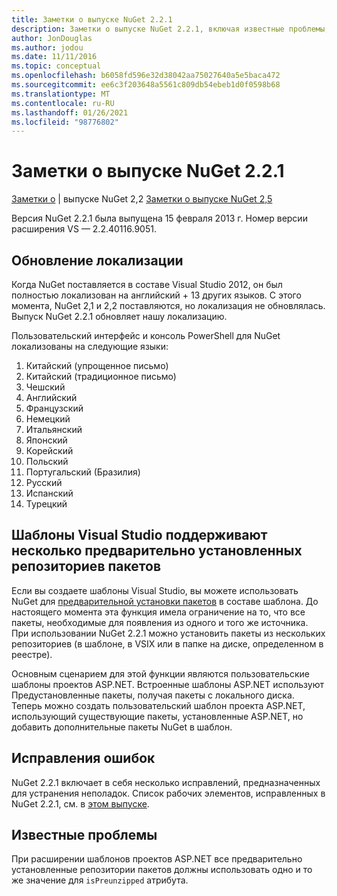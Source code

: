 ```yaml
---
title: Заметки о выпуске NuGet 2.2.1
description: Заметки о выпуске NuGet 2.2.1, включая известные проблемы, исправления ошибок, добавленные функции и DCR.
author: JonDouglas
ms.author: jodou
ms.date: 11/11/2016
ms.topic: conceptual
ms.openlocfilehash: b6058fd596e32d38042aa75027640a5e5baca472
ms.sourcegitcommit: ee6c3f203648a5561c809db54ebeb1d0f0598b68
ms.translationtype: MT
ms.contentlocale: ru-RU
ms.lasthandoff: 01/26/2021
ms.locfileid: "98776802"
---
```

# <a name="nuget-221-release-notes"></a>Заметки о выпуске NuGet 2.2.1

[Заметки о](../release-notes/nuget-2.2.md)  |  выпуске NuGet 2,2 [Заметки о выпуске NuGet 2,5](../release-notes/nuget-2.5.md)

Версия NuGet 2.2.1 была выпущена 15 февраля 2013 г.  Номер версии расширения VS — 2.2.40116.9051.

## <a name="localization-refresh"></a>Обновление локализации
Когда NuGet поставляется в составе Visual Studio 2012, он был полностью локализован на английский + 13 других языков.  С этого момента, NuGet 2,1 и 2,2 поставляются, но локализация не обновлялась.  Выпуск NuGet 2.2.1 обновляет нашу локализацию.

Пользовательский интерфейс и консоль PowerShell для NuGet локализованы на следующие языки:

1. Китайский (упрощенное письмо)
1. Китайский (традиционное письмо)
1. Чешский
1. Английский
1. Французский
1. Немецкий
1. Итальянский
1. Японский
1. Корейский
1. Польский
1. Португальский (Бразилия)
1. Русский
1. Испанский
1. Турецкий

## <a name="visual-studio-templates-support-multiple-preinstalled-package-repositories"></a>Шаблоны Visual Studio поддерживают несколько предварительно установленных репозиториев пакетов
Если вы создаете шаблоны Visual Studio, вы можете использовать NuGet для [предварительной установки пакетов](../visual-studio-extensibility/visual-studio-templates.md) в составе шаблона.  До настоящего момента эта функция имела ограничение на то, что все пакеты, необходимые для появления из одного и того же источника.  При использовании NuGet 2.2.1 можно установить пакеты из нескольких репозиториев (в шаблоне, в VSIX или в папке на диске, определенном в реестре).

Основным сценарием для этой функции являются пользовательские шаблоны проектов ASP.NET.  Встроенные шаблоны ASP.NET используют Предустановленные пакеты, получая пакеты с локального диска.  Теперь можно создать пользовательский шаблон проекта ASP.NET, использующий существующие пакеты, установленные ASP.NET, но добавить дополнительные пакеты NuGet в шаблон.

## <a name="bug-fixes"></a>Исправления ошибок
NuGet 2.2.1 включает в себя несколько исправлений, предназначенных для устранения неполадок. Список рабочих элементов, исправленных в NuGet 2.2.1, см. в [этом выпуске](http://nuget.codeplex.com/workitem/list/advanced?keyword=&status=Closed&type=All&priority=All&release=NuGet%202.2.1&assignedTo=All&component=All&sortField=LastUpdatedDate&sortDirection=Descending&page=0).


## <a name="known-issues"></a>Известные проблемы

При расширении шаблонов проектов ASP.NET все предварительно установленные репозитории пакетов должны использовать одно и то же значение для `isPreunzipped` атрибута.
